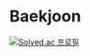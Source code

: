 # Baekjoon
[![Solved.ac
프로필](http://mazassumnida.wtf/api/generate_badge?boj={rootTiket})](https://solved.ac/{l2007889})
